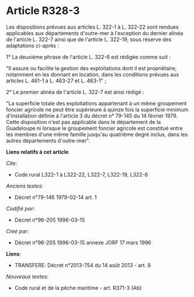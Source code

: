# Article R328-3

Les dispositions prévues aux articles L. 322-1 à L. 322-22 sont rendues applicables aux départements d'outre-mer à
l'exception du dernier alinéa de l'article L. 322-7 ainsi que de l'article L. 322-19, sous réserve des adaptations ci-après :

1° La deuxième phrase de l'article L. 322-6 est rédigée comme suit :

"Il assure ou facilite la gestion des exploitations dont il est propriétaire, notamment en les donnant en location, dans les
conditions prévues aux articles L. 461-1 à L. 463-27 et L. 463-1" ;

2° Le premier alinéa de l'article L. 322-7 est ainsi rédigé :

"La superficie totale des exploitations appartenant à un même groupement foncier agricole ne peut être supérieure à quinze
fois la superficie minimum d'installation définie à l'article 3 du décret n° 79-145 du 14 février 1979. Cette disposition
n'est pas applicable dans le département de la Guadeloupe ni lorsque le groupement foncier agricole est constitué entre les
membres d'une même famille jusqu'au quatrième degré inclus, dans les autres départements d'outre-mer".

**Liens relatifs à cet article**

_Cite_:

  - Code rural L322-1 à L322-22, L322-7, L322-19, L322-6

_Anciens textes_:

  - Décret n°79-146 1979-02-14 art. 1

_Codifié par_:

  - Décret n°96-205 1996-03-15

_Créé par_:

  - Décret n°96-205 1996-03-15 annexe JORF 17 mars 1996

**Liens**:

  - TRANSFERE: Décret n°2013-754 du 14 août 2013 - art. 8

_Nouveaux textes_:

  - Code rural et de la pêche maritime - art. R371-3 (Ab)
